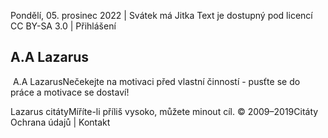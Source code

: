 Pondělí, 05. prosinec 2022 | Svátek má Jitka Text je dostupný pod licencí CC
BY-SA 3.0 | Přihlášení   

## A.A Lazarus

 A.A LazarusNečekejte na motivaci před vlastní činností - pusťte se do práce
a motivace se dostaví!   


Lazarus citátyMíříte-li příliš vysoko, můžete minout cíl. © 2009–2019Citáty
Ochrana údajů | Kontakt   

